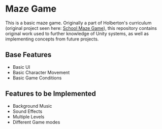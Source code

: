 # Maze Game
This is a basic maze game. Originally a part of Holberton's curriculum (original project seen here: [School Maze Game](https://github.com/Selidex/0x03-unity-ui)), this repository contains original work used to further knowledge of Unity systems, as well as implementing concepts from future projects.
## Base Features
- Basic UI
- Basic Character Movement
- Basic Game Conditions

## Features to be Implemented
- Background Music
- Sound Effects
- Multiple Levels
- Different Game modes